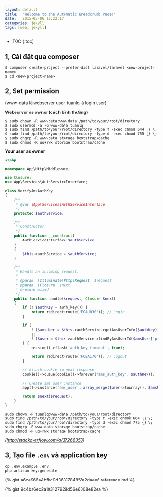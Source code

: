 ```yaml
---
layout: default
title:  "Welcome to the Automatic Breadcrumb Page!"
date:   2015-05-06 10:22:17
categories: jekyll
tags: [web, jekyll]
---
```


* TOC
{:toc}

## 1, Cài đặt qua composer

```shell
$ composer create-project --prefer-dist laravel/laravel <new-project-name>
$ cd <new-project-name>
```

## 2, Set permission

(www-data là webserver user, tuanlq là login user)

**Webserver as owner (cách bình thường)**

```shell
$ sudo chown -R www-data:www-data /path/to/your/root/directory
$ sudo usermod -a -G www-data tuanlq
$ sudo find /path/to/your/root/directory -type f -exec chmod 644 {} \;
$ sudo find /path/to/your/root/directory -type d -exec chmod 755 {} \;
$ sudo chgrp -R www-data storage bootstrap/cache
$ sudo chmod -R ug+rwx storage bootstrap/cache
```

**Your user as owner**

```php
<?php

namespace App\Http\Middleware;

use Closure;
use App\Services\AuthServiceInterface;

class VerifyAmsAuthKey
{
    /**
     * @var \App\Services\AuthServiceInterface
     */
    protected $authService;

    /**
     * Constructor
     */
    public function __construct(
        AuthServiceInterface $authService
    )
    {
        $this->authService = $authService;
    }

    /**
     * Handle an incoming request.
     *
     * @param  \Illuminate\Http\Request  $request
     * @param  \Closure  $next
     * @return mixed
     */
    public function handle($request, Closure $next)
    {
        if (! $authKey = auth_key()) {
            return redirect(route('FCAU030')); // Login
        }

        if (
            ! ($amsUser = $this->authService->getAmsUserInfo($authKey))
            ||
            ! ($user = $this->authService->findByAmsUserId($amsUser['profile']['accountId']))
        ) {
            session()->flash('auth_key_timeout', true);

            return redirect(route('FCBA170')); // Logout
        }

        // Attach cookie to next response
        cookie()->queue(cookie()->forever('ams_auth_key', $authKey));

        // Create ams_user instance
        app()->instance('ams_user', array_merge($user->toArray(), $amsUser));

        return $next($request);
    }
}
```


```
sudo chown -R tuanlq:www-data /path/to/your/root/directory
sudo find /path/to/your/root/directory -type f -exec chmod 664 {} \;
sudo find /path/to/your/root/directory -type d -exec chmod 775 {} \;
sudo chgrp -R www-data storage bootstrap/cache
sudo chmod -R ug+rwx storage bootstrap/cache
```

_(http://stackoverflow.com/a/37266353)_

## 3, Tạo file `.env` và application key

```
cp .env.example .env
php artisan key:generate
```

{% gist a6ce966a4bfbc0d363178485fe2daee6 reference.md %}

{% gist 9c4ba6ec2a103127928d56e6008e82ea %}
